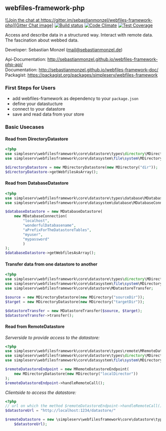 ## webfiles-framework-php

[![Join the chat at https://gitter.im/sebastianmonzel/webfiles-framework-php][Gitter Chat image]][Gitter Chat link]
[![Build status][Travis Develop image]][Travis Develop link]
[![Code Climate][Codeclimate image]][Codeclimate link]
[![Test Coverage][Codeclimate coverage image]][Codeclimate coverage link]

[Gitter Chat image]: https://badges.gitter.im/sebastianmonzel/webfiles-framework-php.svg
[Gitter Chat link]: https://gitter.im/sebastianmonzel/webfiles-framework-php?utm_source=badge&utm_medium=badge&utm_campaign=pr-badge&utm_content=badge

[Travis Develop image]: https://img.shields.io/travis/sebastianmonzel/webfiles-framework-php/develop.svg?style=flat-square
[Travis Develop link]: https://travis-ci.org/sebastianmonzel/webfiles-framework-php

[Codeclimate image]: https://codeclimate.com/github/sebastianmonzel/webfiles-framework-php/badges/gpa.svg
[Codeclimate link]: https://codeclimate.com/github/sebastianmonzel/webfiles-framework-php

[Codeclimate coverage image]: https://codeclimate.com/github/sebastianmonzel/webfiles-framework-php/badges/coverage.svg
[Codeclimate coverage link]: https://codeclimate.com/github/sebastianmonzel/webfiles-framework-php/coverage


Access and describe data in a structured way. Interact with remote data.
The fascination about webbed data.

Developer: Sebastian Monzel (mail@sebastianmonzel.de)

Api-Documentation: http://sebastianmonzel.github.io/webfiles-framework-php-api/<br />
Documentation: http://sebastianmonzel.github.io/webfiles-framework-doc/<br />
Packagist: https://packagist.org/packages/simpleserv/webfiles-framework

### First Steps for Users
 - add webfiles-framework as dependency to your `package.json`
 - define your datastucture
 - connect to your datastore
 - save and read data from your store


### Basic Usecases

#### Read from DirectoryDatastore
```php
<?php
use simpleserv\webfilesframework\core\datastore\types\directory\MDirectoryDatastore;
use simpleserv\webfilesframework\core\datasystem\file\system\MDirectory;

$directoryDatastore = new MDirectoryDatastore(new MDirectory("dir"));
$directoryDatastore->getWebfilesAsArray();
```
#### Read from DatabaseDatastore
```php
<?php
use simpleserv\webfilesframework\core\datastore\types\database\MDatabaseDatastore;
use simpleserv\webfilesframework\core\datasystem\database\MDatabaseConnection;

$databaseDatastore = new MDatabaseDatastore(
    new MDatabaseConnection(
        "localhost",
        "wonderfulDatabasename",
        "aPrefixForTheDatastoreTables",
        "myuser",
        "mypassword"
        )
);
$databaseDatastore->getWebfilesAsArray();

```


#### Transfer data from one datastore to another
```php
<?php
use simpleserv\webfilesframework\core\datastore\types\directory\MDirectoryDatastore;
use simpleserv\webfilesframework\core\datasystem\file\system\MDirectory;
use simpleserv\webfilesframework\core\datastore\MDatastoreTransfer;

$source = new MDirectoryDatastore(new MDirectory("sourceDir"));
$target = new MDirectoryDatastore(new MDirectory("targetDir"));

$datastoreTransfer = new MDatastoreTransfer($source, $target);
$datastoreTransfer->transfer();

```
#### Read from RemoteDatastore

*Serverside to provide access to the datastore:*
```php
<?php
use simpleserv\webfilesframework\core\datastore\types\remote\MRemoteDatastoreEndpoint; 
use simpleserv\webfilesframework\core\datastore\types\directory\MDirectoryDatastore;
use simpleserv\webfilesframework\core\datasystem\file\system\MDirectory;

$remoteDatastoreEndpoint = new MRemoteDatastoreEndpoint(
    new MDirectoryDatastore(new MDirectory("localDirector"))
);
$remoteDatastoreEndpoint->handleRemoteCall();
```

*Clientside to access the datastore:*
```php
<?php
// url on which the method $remoteDatastoreEndpoint->handleRemoteCall(); is reachable:
$datastoreUrl = "http://localhost:1234/datastore/"

$remoteDatastore = new \simpleserv\webfilesframework\core\datastore\types\remote\MRemoteDatastore(
    $datastoreUrl);
```

 